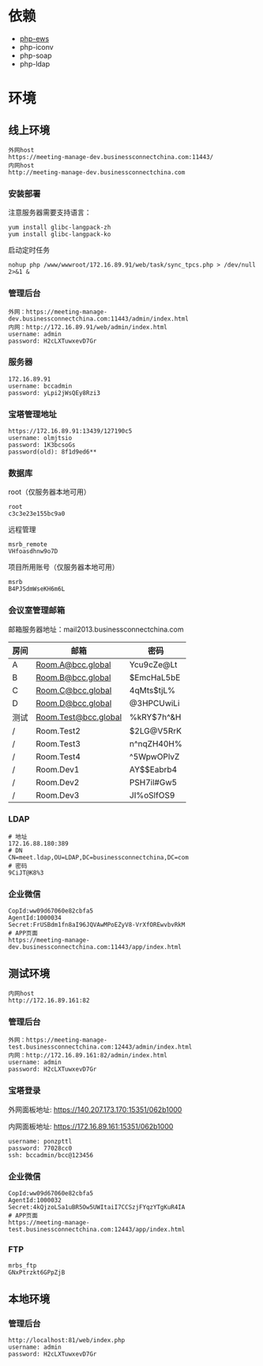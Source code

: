 # 依赖

- [php-ews](https://github.com/Garethp/php-ews)
- php-iconv
- php-soap
- php-ldap

# 环境

## 线上环境

```
外网host
https://meeting-manage-dev.businessconnectchina.com:11443/
内网host
http://meeting-manage-dev.businessconnectchina.com

```

### 安装部署

注意服务器需要支持语言：

```
yum install glibc-langpack-zh
yum install glibc-langpack-ko
```

启动定时任务

```
nohup php /www/wwwroot/172.16.89.91/web/task/sync_tpcs.php > /dev/null 2>&1 &
```

### 管理后台

```
外网：https://meeting-manage-dev.businessconnectchina.com:11443/admin/index.html
内网：http://172.16.89.91/web/admin/index.html
username: admin
password: H2cLXTuwxevD7Gr
```

### 服务器

```
172.16.89.91
username: bccadmin
password: yLpi2jWsQEy8Rzi3
```

### 宝塔管理地址

```
https://172.16.89.91:13439/127190c5
username: olmjtsio
password: 1K3bcsoGs
password(old): 8f1d9ed6**
```

### 数据库

root（仅服务器本地可用）

```
root
c3c3e23e155bc9a0
```

远程管理

```
msrb_remote
VHfoasdhnw9o7D
```

项目所用账号（仅服务器本地可用）

```
msrb
B4PJSdmWseKH6m6L
```

### 会议室管理邮箱

邮箱服务器地址：mail2013.businessconnectchina.com

| 房间 | 邮箱                   | 密码          |
|----|----------------------|-------------|
| A  | Room.A@bcc.global    | Ycu9cZe@Lt  |
| B  | Room.B@bcc.global    | $EmcHaL5bE  |
| C  | Room.C@bcc.global    | 4qMts$tjL%  |
| D  | Room.D@bcc.global    | @3HPCUwiLi  |
| 测试 | Room.Test@bcc.global | %kRY$7h^&H  |
| /  | Room.Test2           | 	$2LG@V5RrK |
| /  | Room.Test3	          | n^nqZH40H%  |
| /  | Room.Test4           | 	^5WpwOPlvZ |
| /  | Room.Dev1            | 	AY$$Eabrb4 |
| /  | Room.Dev2            | 	PSH7il#Gw5 |
| /  | Room.Dev3	           | JI%oSlfOS9  |

### LDAP

```
# 地址
172.16.88.180:389
# DN
CN=meet.ldap,OU=LDAP,DC=businessconnectchina,DC=com
# 密码
9CiJT@K8%3
```

### 企业微信

```
CopId:ww09d67060e82cbfa5
AgentId:1000034
Secret:FrUSBdm1fn8aI96JQVAwMPoEZyV8-VrXfOREwvbvRkM
# APP页面
https://meeting-manage-dev.businessconnectchina.com:11443/app/index.html
```

## 测试环境

```
内网host
http://172.16.89.161:82
```

### 管理后台

```
外网：https://meeting-manage-test.businessconnectchina.com:12443/admin/index.html
内网：http://172.16.89.161:82/admin/index.html
username: admin
password: H2cLXTuwxevD7Gr
```

### 宝塔登录

外网面板地址: https://140.207.173.170:15351/062b1000

内网面板地址: https://172.16.89.161:15351/062b1000

```
username: ponzpttl
password: 77028cc0
ssh: bccadmin/bcc@123456
```

### 企业微信

```
CopId:ww09d67060e82cbfa5
AgentId:1000032
Secret:4kQjzoLSa1uBR5Ow5UWItaiI7CCSzjFYqzYTgKuR4IA
# APP页面
https://meeting-manage-test.businessconnectchina.com:12443/app/index.html
```

### FTP

```
mrbs_ftp
GNxPtrzkt6GPpZjB
```

## 本地环境

### 管理后台

 ```
http://localhost:81/web/index.php
username: admin
password: H2cLXTuwxevD7Gr
 ```
